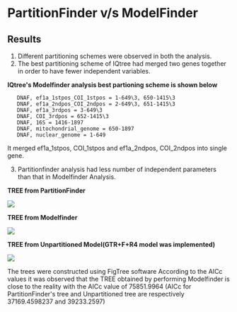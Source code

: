 # PartitionFinder v/s ModelFinder
  ## Results
  1. Different partitioning schemes were observed in both the analysis.
  2. The best partitioning scheme of IQtree had merged two genes together
         in order to have fewer independent variables.
         
  **IQtree's Modelfinder analysis best partioning scheme is shown below**
  
       DNAF, ef1a_1stpos_COI_1stpos = 1-649\3, 650-1415\3
       DNAF, ef1a_2ndpos_COI_2ndpos = 2-649\3, 651-1415\3
       DNAF, ef1a_3rdpos = 3-649\3
       DNAF, COI_3rdpos = 652-1415\3
       DNAF, 16S = 1416-1897
       DNAF, mitochondrial_genome = 650-1897
       DNAF, nuclear_genome = 1-649
   It merged ef1a_1stpos, COI_1stpos and ef1a_2ndpos, COI_2ndpos into single gene.
   
   3. Partitionfinder analysis had less number of independent parameters than that in Modelfinder Analysis.
 
       
  **TREE from PartitionFinder**
      
![](https://user-images.githubusercontent.com/48491729/87254644-9104a180-c4a1-11ea-9b41-b163f94efe53.jpg)

  **TREE from Modelfinder**

![](https://user-images.githubusercontent.com/48491729/87333692-19934880-c55b-11ea-858e-6729a1f0d591.jpg)

  **TREE from Unpartitioned Model(GTR+F+R4 model was implemented)**

![](https://user-images.githubusercontent.com/48491729/87254761-8f87a900-c4a2-11ea-9f68-792918ef9cee.jpg)

  The trees were constructed using FigTree software 
  According to the AICc values it was observed that the TREE obtained by performing Modelfinder is close to the reality with the
  AICc value of 75851.9964 (AICc for PartitionFinder's tree and Unpartitioned tree are respectively 37169.4598237 and 39233.2597)






   
